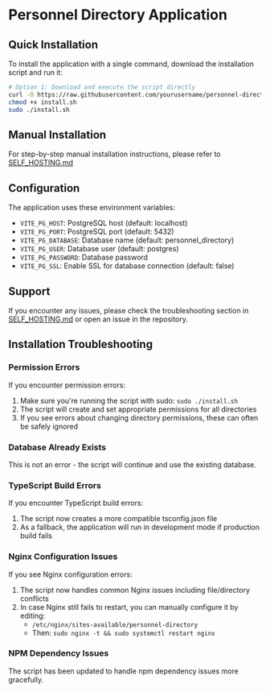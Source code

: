 
# Personnel Directory Application

## Quick Installation

To install the application with a single command, download the installation script and run it:

```bash
# Option 1: Download and execute the script directly
curl -O https://raw.githubusercontent.com/yourusername/personnel-directory/main/install.sh
chmod +x install.sh
sudo ./install.sh
```

## Manual Installation

For step-by-step manual installation instructions, please refer to [SELF_HOSTING.md](./SELF_HOSTING.md)

## Configuration

The application uses these environment variables:
- `VITE_PG_HOST`: PostgreSQL host (default: localhost)
- `VITE_PG_PORT`: PostgreSQL port (default: 5432)
- `VITE_PG_DATABASE`: Database name (default: personnel_directory)
- `VITE_PG_USER`: Database user (default: postgres)
- `VITE_PG_PASSWORD`: Database password
- `VITE_PG_SSL`: Enable SSL for database connection (default: false)

## Support

If you encounter any issues, please check the troubleshooting section in [SELF_HOSTING.md](./SELF_HOSTING.md) or open an issue in the repository.

## Installation Troubleshooting

### Permission Errors

If you encounter permission errors:
1. Make sure you're running the script with sudo: `sudo ./install.sh`
2. The script will create and set appropriate permissions for all directories
3. If you see errors about changing directory permissions, these can often be safely ignored

### Database Already Exists

This is not an error - the script will continue and use the existing database.

### TypeScript Build Errors

If you encounter TypeScript build errors:
1. The script now creates a more compatible tsconfig.json file
2. As a fallback, the application will run in development mode if production build fails

### Nginx Configuration Issues

If you see Nginx configuration errors:
1. The script now handles common Nginx issues including file/directory conflicts
2. In case Nginx still fails to restart, you can manually configure it by editing:
   - `/etc/nginx/sites-available/personnel-directory`
   - Then: `sudo nginx -t && sudo systemctl restart nginx`

### NPM Dependency Issues

The script has been updated to handle npm dependency issues more gracefully.
